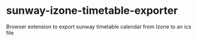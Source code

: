 # sunway-izone-timetable-exporter
Browser extension to export sunway timetable calendar from Izone to an ics file
